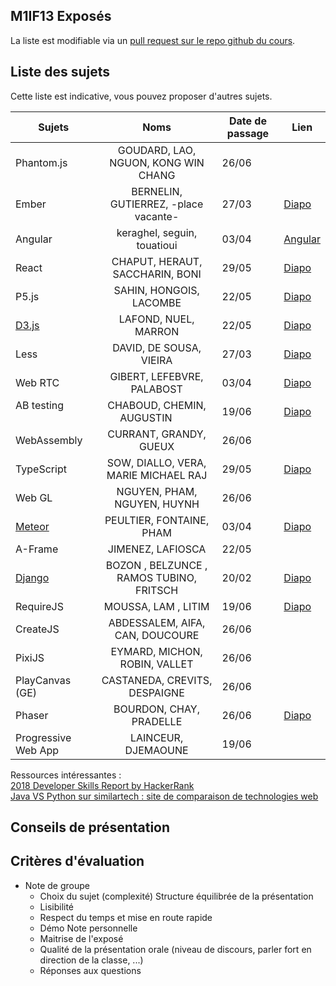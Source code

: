 ## M1IF13 Exposés

La liste est modifiable via un [pull request sur le repo github du cours](https://github.com/aurelient/mif13/blob/master/2018/exposes.md).

## Liste des sujets
<!-- Table à compléter -->

Cette liste est indicative, vous pouvez proposer d'autres sujets.

| Sujets                        | Noms                                  | Date de passage  | Lien  |
| ----------------------------- |:-------------------------------------:| ---------------- | ----- |
| Phantom.js                    | GOUDARD, LAO, NGUON, KONG WIN CHANG   |   26/06          |       |
| Ember                         | BERNELIN, GUTIERREZ, -place vacante-  |   27/03          |[Diapo](https://docs.google.com/presentation/d/1LhGD858Z_nREu2CrbhrM_hBOD_cjqf2I9iij2eBzCbM)      |
| Angular                       | keraghel, seguin, touatioui           |   03/04          |[Angular](https://docs.google.com/presentation/d/1IvAQNlkoa8PQmyCQpsnwpEizZdNVLc7CtrZZm0mA1G8/edit#slide=id.p)|
| React                         | CHAPUT, HERAUT, SACCHARIN, BONI       |   29/05          |[Diapo](https://whispering-river-26942.herokuapp.com/)|
| P5.js                         | SAHIN, HONGOIS, LACOMBE               |   22/05          |[Diapo](https://docs.google.com/presentation/d/1ulbHcHvLX9K7XbCc0L3RgdRjiFZZBK_SoESEX_dYHPM/edit?usp=sharing)|
| [D3.js](https://d3js.org/)    | LAFOND, NUEL, MARRON                  |   22/05          |[Diapo](https://docs.google.com/presentation/d/1pElMn_OtNqT-9L2zLkzmYSgTIPEbftNvYiwmcJx601Y)       |
| Less                          | DAVID, DE SOUSA, VIEIRA               |   27/03          |[Diapo](http://matthieuvieira.free.fr/webavance/less.html)        |
| Web RTC                       | GIBERT, LEFEBVRE, PALABOST            |   03/04          |[Diapo](https://drive.google.com/file/d/16ntywqpL2gbYif-1_z6_B8O02xLvSu-q/view?usp=sharing)|
| AB testing                    | CHABOUD, CHEMIN, AUGUSTIN            |   19/06         |[Diapo](https://docs.google.com/presentation/d/1ho9WKzBRXat1a_ADbYgMhX4Bt-PhBL0i-tXkY0k6xPI/edit?usp=sharing) |
| WebAssembly                   | CURRANT, GRANDY, GUEUX                |   26/06          |       |
| TypeScript                    | SOW, DIALLO, VERA, MARIE MICHAEL RAJ  |   29/05          |[Diapo](https://drive.google.com/file/d/1kM_CadwlaNKFMrxvyGjdh-9uNhiHFhaU/view)|
| Web GL                        | NGUYEN, PHAM, NGUYEN, HUYNH           |   26/06          |       |
| [Meteor](https://www.meteor.com)                        | PEULTIER, FONTAINE, PHAM              |   03/04          |[Diapo](https://docs.google.com/presentation/d/1OWK-K2rrSAeMlZMp_eipvFxwY2uFn0QP7g7msG_CHas)       |
| A-Frame                       | JIMENEZ, LAFIOSCA    |   22/05          |       |
| [Django](https://www.djangoproject.com/) | BOZON , BELZUNCE , RAMOS TUBINO, FRITSCH | 20/02 |[Diapo](https://docs.google.com/presentation/d/1IVOVZdvF68tM90u75pcHQZ1S_smxvVn2hLf4em7HXbA)    |
| RequireJS                     | MOUSSA, LAM , LITIM                   |   19/06          |[Diapo](https://drive.google.com/file/d/1YZxZN_d5KOXG_U3ujlqQDgo0lTbSem53/view?usp=sharing)       |
| CreateJS                      | ABDESSALEM, AIFA, CAN, DOUCOURE       |   26/06          |       |
| PixiJS                        | EYMARD, MICHON, ROBIN, VALLET         |   26/06          |       |
| PlayCanvas (GE)               | CASTANEDA, CREVITS, DESPAIGNE         |   26/06          |       |
| Phaser                        | BOURDON, CHAY, PRADELLE               |   26/06          |[Diapo](https://drive.google.com/open?id=1e3oIuss8DzM20D2VwSqibvl4ULeTrniP)       |
| Progressive Web App           | LAINCEUR, DJEMAOUNE  |   19/06          |       |

Ressources intéressantes :  
[2018 Developer Skills Report by HackerRank](https://research.hackerrank.com/developer-skills/2018/)  
[Java VS Python sur similartech : site de comparaison de technologies web](https://www.similartech.com/compare/java-vs-python)   


<!-- | Firebase                      | nom 1, nom 2, nom 3 |            |       | -->
<!-- | Hood.ie                       |               |                  |       | -->
<!-- | Web workers                   |               |                  |       | -->
<!-- | Frameworks CSS                |               |                  |       | -->
<!-- | IndexedDB                     |               |                  |       | -->
<!-- | Frameworks de test en JS      |               |                  |       | -->
<!-- | Web performance               |               |                  |       | -->
<!-- | JS Game Engines (ex: Crafty)  |               |                  |       | -->
<!-- | [Nightwatch](http://nightwatchjs.org/) |      |                  |       | -->
<!-- | Rendr                         |               |                  |       | -->

<!-- Merci de maintenir un semblant de mise en page sur le tableau -->

## Conseils de présentation



## Critères d'évaluation

- Note de groupe
  - Choix du sujet (complexité)
     Structure équilibrée de la présentation
  - Lisibilité
  - Respect du temps et mise en route rapide
  - Démo
		Note personnelle		
  - Maitrise de l'exposé
  - Qualité de la présentation orale (niveau de discours, parler fort en direction de la classe, ...)
  - Réponses aux questions
